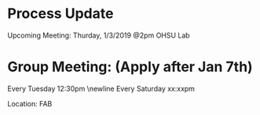  # Process Update 
Upcoming Meeting: Thurday, 1/3/2019  @2pm OHSU Lab


# Group Meeting: (Apply after Jan 7th) 

Every Tuesday   12:30pm 
\newline Every Saturday  xx:xxpm

Location: FAB 
